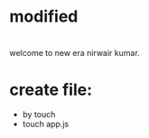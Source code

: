 # modified 
#
welcome to new era
nirwair kumar.

# create file:
* by touch <by file name>
* touch app.js
  
